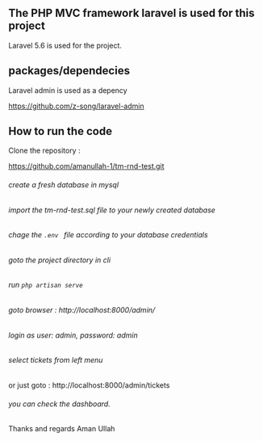 

## The PHP MVC framework laravel is used for this project

Laravel 5.6 is used for the project.



## packages/dependecies
Laravel admin is used as a depency 

https://github.com/z-song/laravel-admin

## How to run the code

Clone the repository : 

https://github.com/amanullah-1/tm-rnd-test.git

###### create a  fresh database in mysql

###### import the tm-rnd-test.sql file to your newly created database


###### chage the ```.env ``` file according to your database credentials

###### goto the project directory in cli


###### run ``` php artisan serve ```


###### goto browser : http://localhost:8000/admin/


###### login as user: admin, password: admin


###### select tickets from left menu 

or just goto : http://localhost:8000/admin/tickets


###### you can check the dashboard.

Thanks and regards
Aman Ullah




